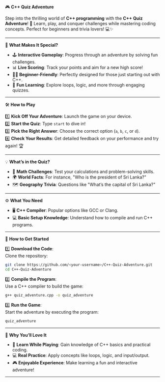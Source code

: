  🎮 **C++ Quiz Adventure**  

Step into the thrilling world of **C++ programming** with the **C++ Quiz Adventure**! 🌟 Learn, play, and conquer challenges while mastering coding concepts. Perfect for beginners and trivia lovers! 💻✨  

---
🌟 **What Makes It Special?**  

- 🕹️ **Interactive Gameplay**: Progress through an adventure by solving fun challenges.  
- 📊 **Live Scoring**: Track your points and aim for a new high score!  
- 🧑‍🎓 **Beginner-Friendly**: Perfectly designed for those just starting out with C++.  
- 🤔 **Fun Learning**: Explore loops, logic, and more through engaging quizzes.  

---

 🛠️ **How to Play**  

1️⃣ **Kick Off Your Adventure**: Launch the game on your device.  
2️⃣ **Start the Quiz**: Type `start` to dive in!  
3️⃣ **Pick the Right Answer**: Choose the correct option (`a`, `b`, `c`, or `d`).  
4️⃣ **Check Your Results**: Get detailed feedback on your performance and try again! 🏆  

---

💡 **What’s in the Quiz?**  

- 🧮 **Math Challenges**: Test your calculations and problem-solving skills.  
- 🌍 **World Facts**: For instance, "Who is the president of Sri Lanka?"  
- 🗺️ **Geography Trivia**: Questions like "What’s the capital of Sri Lanka?"  

---
 ⚙️ **What You Need**  

- 🖥️ **C++ Compiler**: Popular options like GCC or Clang.  
- 💻 **Basic Setup Knowledge**: Understand how to compile and run C++ programs.  

---

🚀 **How to Get Started**  

1️⃣ **Download the Code**:  
Clone the repository:  
```bash  
git clone https://github.com/<your-username>/C++-Quiz-Adventure.git  
cd C++-Quiz-Adventure  
```  

2️⃣ **Compile the Program**:  
Use a C++ compiler to build the game:  
```bash  
g++ quiz_adventure.cpp -o quiz_adventure  
```  

3️⃣ **Run the Game**:  
Start the adventure by executing the program:  
```bash  
quiz_adventure  
```  

---

🎉 **Why You’ll Love It**  

- 🧠 **Learn While Playing**: Gain knowledge of C++ basics and practical coding.  
- 💻 **Real Practice**: Apply concepts like loops, logic, and input/output.  
- 🎮 **Enjoyable Experience**: Make learning a fun and interactive adventure!  

---
